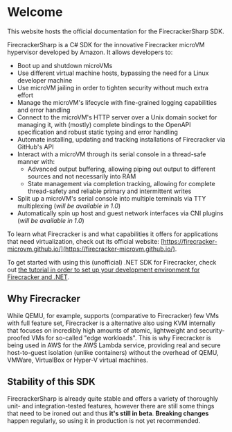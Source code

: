 # Welcome

This website hosts the official documentation for the FirecrackerSharp SDK.

FirecrackerSharp is a C# SDK for the innovative Firecracker microVM hypervisor developed by Amazon. It allows developers to:

- Boot up and shutdown microVMs
- Use different virtual machine hosts, bypassing the need for a Linux developer machine
- Use microVM jailing in order to tighten security without much extra effort
- Manage the microVM's lifecycle with fine-grained logging capabilities and error handling
- Connect to the microVM's HTTP server over a Unix domain socket for managing it, with (mostly) complete bindings to the OpenAPI specification and robust static typing and error handling
- Automate installing, updating and tracking installations of Firecracker via GitHub's API
- Interact with a microVM through its serial console in a thread-safe manner with:
    - Advanced output buffering, allowing piping out output to different sources and not necessarily into RAM
    - State management via completion tracking, allowing for complete thread-safety and reliable primary and intermittent writes
- Split up a microVM's serial console into multiple terminals via TTY multiplexing (_will be available in 1.0_)
- Automatically spin up host and guest network interfaces via CNI plugins (_will be available in 1.0_)

To learn what Firecracker is and what capabilities it offers for applications that need virtualization, check out its official website: [https://firecracker-microvm.github.io/](https://firecracker-microvm.github.io/).

To get started with using this (unofficial) .NET SDK for Firecracker, check out [the tutorial in order to set up your development environment for Firecracker and .NET](./getting-started/environment-setup.md).

## Why Firecracker

While QEMU, for example, supports (comparative to Firecracker) few VMs with full feature set, Firecracker is a alternative also using KVM internally that focuses on incredibly high amounts of atomic, lightweight and security-proofed VMs for so-called "edge workloads". This is why Firecracker is being used in AWS for the AWS Lambda service, providing real and secure host-to-guest isolation (unlike containers) without the overhead of QEMU, VMWare, VirtualBox or Hyper-V virtual machines.

## Stability of this SDK

FirecrackerSharp is already quite stable and offers a variety of thoroughly unit- and integration-tested features, however there are still some things that need to be ironed out and thus **it's still in beta**. **Breaking changes** happen regularly, so using it in production is not yet recommended.
